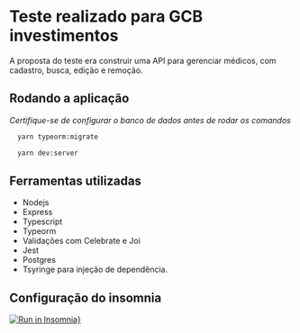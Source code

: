 # Teste realizado para GCB investimentos

A proposta do teste era construir uma API para gerenciar médicos, com cadastro, busca, edição e remoção.

## Rodando a aplicação
*Certifique-se de configurar o banco de dados antes de rodar os comandos*

```bash
  yarn typeorm:migrate

  yarn dev:server
```

## Ferramentas utilizadas

 - Nodejs
 - Express
 - Typescript
 - Typeorm
 - Validações com Celebrate e Joi
 - Jest
 - Postgres
 - Tsyringe para injeção de dependência.

## Configuração do insomnia

[![Run in Insomnia}](https://insomnia.rest/images/run.svg)](https://insomnia.rest/run/?label=Doctors%20Management&uri=https%3A%2F%2Fgithub.com%2FFelipeDecome%2Fgcb_backend_test%2Fblob%2Fmaster%2Fdocs%2FInsomnia_2021-05-26.json)
